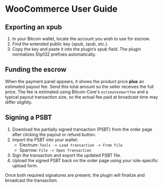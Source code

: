 # WooCommerce User Guide

## Exporting an xpub

1. In your Bitcoin wallet, locate the account you wish to use for escrow.
2. Find the extended public key (xpub, zpub, etc.).
3. Copy the key and paste it into the plugin’s xpub field. The plugin normalizes Slip132
   prefixes automatically.

## Funding the escrow

When the payment panel appears, it shows the product price **plus** an estimated payout fee.
Send this total amount so the seller receives the full price.  The fee is estimated using
Bitcoin Core's `estimatesmartfee` and a typical payout transaction size, so the actual
fee paid at broadcast time may differ slightly.

## Signing a PSBT

1. Download the partially signed transaction (PSBT) from the order page after clicking
   the payout or refund button.
2. Import the PSBT into your wallet:
   - Electrum: `Tools -> Load transaction -> From file`
   - Sparrow: `File -> Open Transaction`
3. Sign the transaction and export the updated PSBT file.
4. Upload the signed PSBT back on the order page using your role-specific upload form.

Once both required signatures are present, the plugin will finalize and broadcast the transaction.
